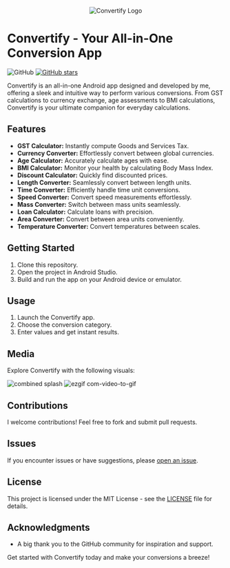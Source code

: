 <p align="center">
  <img src="https://github.com/Damn-cod3r/Android_App_Convertify/assets/72695900/efc61e97-1b04-4394-acbb-2c1587b19754" alt="Convertify Logo">
</p>


# Convertify - Your All-in-One Conversion App

![GitHub](https://img.shields.io/github/license/YourUsername/Convertify) [![GitHub stars](https://img.shields.io/github/stars/YourUsername/Convertify)](https://github.com/YourUsername/Convertify/stargazers)

Convertify is an all-in-one Android app designed and developed by me, offering a sleek and intuitive way to perform various conversions. From GST calculations to currency exchange, age assessments to BMI calculations, Convertify is your ultimate companion for everyday calculations.

## Features

- **GST Calculator:** Instantly compute Goods and Services Tax.
- **Currency Converter:** Effortlessly convert between global currencies.
- **Age Calculator:** Accurately calculate ages with ease.
- **BMI Calculator:** Monitor your health by calculating Body Mass Index.
- **Discount Calculator:** Quickly find discounted prices.
- **Length Converter:** Seamlessly convert between length units.
- **Time Converter:** Efficiently handle time unit conversions.
- **Speed Converter:** Convert speed measurements effortlessly.
- **Mass Converter:** Switch between mass units seamlessly.
- **Loan Calculator:** Calculate loans with precision.
- **Area Converter:** Convert between area units conveniently.
- **Temperature Converter:** Convert temperatures between scales.

## Getting Started

1. Clone this repository.
2. Open the project in Android Studio.
3. Build and run the app on your Android device or emulator.

## Usage

1. Launch the Convertify app.
2. Choose the conversion category.
3. Enter values and get instant results.

## Media

Explore Convertify with the following visuals:

![combined splash](https://github.com/Damn-cod3r/Android_App_Convertify/assets/72695900/331895f2-0aa4-4c44-a2bf-f5253a33665b)
![ezgif com-video-to-gif](https://github.com/Damn-cod3r/Android_App_Convertify/assets/72695900/1f625395-ec27-4c94-be98-25542108dccd)



## Contributions

I welcome contributions! Feel free to fork and submit pull requests.

## Issues

If you encounter issues or have suggestions, please [open an issue](https://github.com/YourUsername/Convertify/issues).

## License

This project is licensed under the MIT License - see the [LICENSE](LICENSE) file for details.

## Acknowledgments

- A big thank you to the GitHub community for inspiration and support.

Get started with Convertify today and make your conversions a breeze!
